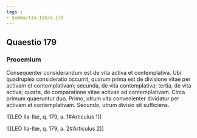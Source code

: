 ```yaml
---
tags : 
- Summa/IIa-IIæ/q.179
---
```


## Quaestio 179

### Prooemium

Consequenter considerandum est de vita activa et contemplativa. Ubi quadruplex consideratio occurrit, quarum prima est de divisione vitae per activam et contemplativam; secunda, de vita contemplativa; tertia, de vita activa; quarta, de comparatione vitae activae ad contemplativam. Circa primum quaeruntur duo. Primo, utrum vita convenienter dividatur per activam et contemplativam. Secundo, utrum divisio sit sufficiens.

![[LEO IIa-IIæ, q. 179, a. 1#Articulus 1]]

![[LEO IIa-IIæ, q. 179, a. 2#Articulus 2]]

